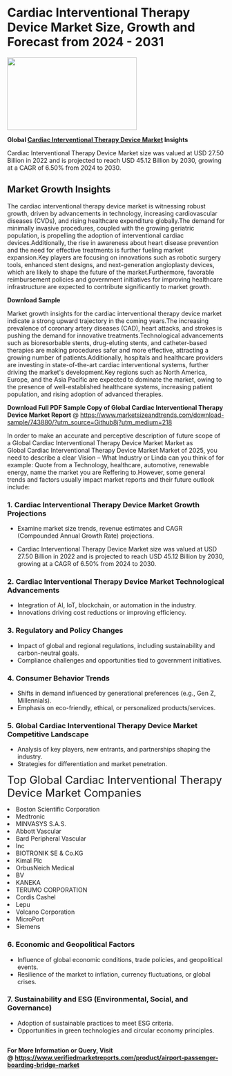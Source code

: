 <H1>Cardiac Interventional Therapy Device Market Size, Growth and Forecast from 2024 - 2031</H1><img class="aligncenter size-medium wp-image-584254" src="https://thirdeyenews.in/wp-content/uploads/2024/09/Global-Market-Research-300x168.jpeg" alt="" width="300" height="168" /><p><strong>Global&nbsp;<a href="https://www.marketsizeandtrends.com/download-sample/743880/?utm_source=Github8j?utm_medium=218">Cardiac Interventional Therapy Device Market</a> Insights</strong></p><p>Cardiac Interventional Therapy Device Market size was valued at USD 27.50 Billion in 2022 and is projected to reach USD 45.12 Billion by 2030, growing at a CAGR of 6.50% from 2024 to 2030.</p><p><h2>Market Growth Insights</h2> <p>The cardiac interventional therapy device market is witnessing robust growth, driven by advancements in technology, increasing cardiovascular diseases (CVDs), and rising healthcare expenditure globally.The demand for minimally invasive procedures, coupled with the growing geriatric population, is propelling the adoption of interventional cardiac devices.Additionally, the rise in awareness about heart disease prevention and the need for effective treatments is further fueling market expansion.Key players are focusing on innovations such as robotic surgery tools, enhanced stent designs, and next-generation angioplasty devices, which are likely to shape the future of the market.Furthermore, favorable reimbursement policies and government initiatives for improving healthcare infrastructure are expected to contribute significantly to market growth.</p> <p><strong>Download Sample</strong></p> <p>Market growth insights for the cardiac interventional therapy device market indicate a strong upward trajectory in the coming years.The increasing prevalence of coronary artery diseases (CAD), heart attacks, and strokes is pushing the demand for innovative treatments.Technological advancements such as bioresorbable stents, drug-eluting stents, and catheter-based therapies are making procedures safer and more effective, attracting a growing number of patients.Additionally, hospitals and healthcare providers are investing in state-of-the-art cardiac interventional systems, further driving the market's development.Key regions such as North America, Europe, and the Asia Pacific are expected to dominate the market, owing to the presence of well-established healthcare systems, increasing patient population, and rising adoption of advanced therapies.</p> <p><span class=""><strong>Download Full PDF Sample Copy of Global Cardiac Interventional Therapy Device Market Report</strong> @ <a href="https://www.marketsizeandtrends.com/download-sample/743880/?utm_source=Github8j?utm_medium=218" target="_blank">https://www.marketsizeandtrends.com/download-sample/743880/?utm_source=Github8j?utm_medium=218</a></span></p><p>In order to make an accurate and perceptive description of future scope of a Global&nbsp;Cardiac Interventional Therapy Device Market Market as Global&nbsp;Cardiac Interventional Therapy Device Market Market of 2025, you need to describe a clear Vision &ndash; What Industry or Linda can you think of for example: Quote from a Technology, healthcare, automotive, renewable energy, name the market you are Reffering to.However, some general trends and factors usually impact market reports and their future outlook include:</p><h3>1.&nbsp;<strong>Cardiac Interventional Therapy Device Market Growth Projections</strong></h3><ul><li>Examine market size trends, revenue estimates and CAGR (Compounded Annual Growth Rate) projections.</li><li><p>Cardiac Interventional Therapy Device Market size was valued at USD 27.50 Billion in 2022 and is projected to reach USD 45.12 Billion by 2030, growing at a CAGR of 6.50% from 2024 to 2030.</p></li></ul><h3>2.&nbsp;<strong>Cardiac Interventional Therapy Device Market Technological Advancements</strong></h3><ul><li>Integration of AI, IoT, blockchain, or automation in the industry.</li><li>Innovations driving cost reductions or improving efficiency.</li></ul><h3>3.&nbsp;<strong>Regulatory and Policy Changes</strong></h3><ul><li>Impact of global and regional regulations, including sustainability and carbon-neutral goals.</li><li>Compliance challenges and opportunities tied to government initiatives.</li></ul><h3>4.&nbsp;<strong>Consumer Behavior Trends</strong></h3><ul><li>Shifts in demand influenced by generational preferences (e.g., Gen Z, Millennials).</li><li>Emphasis on eco-friendly, ethical, or personalized products/services.</li></ul><h3>5.&nbsp;<strong>Global Cardiac Interventional Therapy Device Market Competitive Landscape</strong></h3><ul><li>Analysis of key players, new entrants, and partnerships shaping the industry.</li><li>Strategies for differentiation and market penetration.</li></ul><p data-pm-slice="1 1 []"><span style="color: inherit; font-family: inherit; font-size: 25px;">Top Global Cardiac Interventional Therapy Device Market Companies</span></p><div class="" data-test-id=""><p><li>Boston Scientific Corporation</li><li> Medtronic</li><li> MINVASYS S.A.S.</li><li> Abbott Vascular</li><li> Bard Peripheral Vascular</li><li> Inc</li><li> BIOTRONIK SE & Co.KG</li><li> Kimal Plc</li><li> OrbusNeich Medical</li><li> BV</li><li> KANEKA</li><li> TERUMO CORPORATION</li><li> Cordis Cashel</li><li> Lepu</li><li> Volcano Corporation</li><li> MicroPort</li><li> Siemens</li></p></div><h3>6.&nbsp;<strong>Economic and Geopolitical Factors</strong></h3><ul><li>Influence of global economic conditions, trade policies, and geopolitical events.</li><li>Resilience of the market to inflation, currency fluctuations, or global crises.</li></ul><h3>7.&nbsp;<strong>Sustainability and ESG (Environmental, Social, and Governance)</strong></h3><ul><li>Adoption of sustainable practices to meet ESG criteria.</li><li>Opportunities in green technologies and circular economy principles.</li></ul><h2><strong style="font-size: 14px;">For More Information or Query, Visit @&nbsp;</strong><a style="background-color: #ffffff; font-size: 14px;" href="https://www.marketsizeandtrends.com/report/cardiac-interventional-therapy-device-market/" target="_blank">https://www.verifiedmarketreports.com/product/airport-passenger-boarding-bridge-market</a></h2>